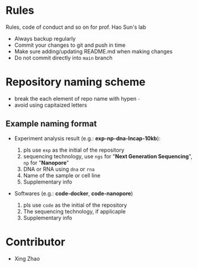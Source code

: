 # Rules
Rules, code of conduct and so on for prof. Hao Sun's lab

- Always backup regularly
- Commit your changes to git and push in time
- Make sure adding/updating README.md when making changes
- Do not commit directly into `main` branch 

# Repository naming scheme

- break the each element of repo name with hypen `-`
- avoid using capitaized letters


## Example naming format  
- Experiment analysis result (e.g.: **exp-np-dna-lncap-10kb**):
  1. pls use `exp` as the initial of the repository
  2. sequencing technology, use `ngs` for "**Next Generation Sequencing**", `np` for "**Nanopore**"
  3. DNA or RNA using `dna` or `rna`
  4. Name of the sample or cell line
  5. Supplementary info
 
- Softwares (e.g.: **code-docker**, **code-nanopore**)
  1. pls use `code` as the initial of the repository
  2. The sequencing technology, if applicaple
  3. Supplementary info
  

# Contributor
- Xing Zhao
